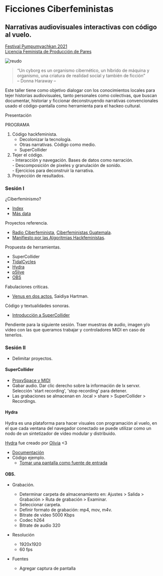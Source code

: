# Ficciones Ciberfeministas
## Narrativas audiovisuales interactivas con código al vuelo.
[Festival Pumpumyachkan 2021](https://asimtria.org/pumpum/?page_id=802)   
[Licencia Feminista de Producción de Pares](https://labekka.red/licencia-f2f/)
  

![reudo](https://media.giphy.com/media/l3E6NUe6XgK41gKMo/giphy.gif)  

>“Un cyborg es un organismo cibernético, un híbrido de máquina y organismo, una criatura de realidad social y también de ficción”  
>– Donna Haraway –


Este taller tiene como objetivo dialogar con los conocimientos locales para tejer historias audiovisuales, tanto personales como colectivas, que buscan documentar, historiar y ficcionar deconstruyendo narrativas convencionales usado el código-pantalla como herramienta para el hackeo cultural.

Presentación

PROGRAMA  
1. Código hackfeminista.   
	- Decolonizar la tecnología.  
	- Otras narrativas. Código como medio.  
	- SuperCollider 
2.   Tejer el código.   
	- Interacción y navegación. Bases de datos como narración.   
	- Descomposición de pixeles y granulación de sonido.   
	- Ejercicios para deconstruir la narrativa.   
3.   Proyección de resultados.  


### Sesión I


¿Ciberfeminismo? 
- [Index](https://cyberfeminismindex.com/)
- [Más data](https://monoskop.org/Cyberfeminism) 

Proyectos referencia.
-  [Radio Ciberfeminista](https://radioslibres.net/ciberfem/#inicio), [Ciberfeministas Guatemala](https://ciberfemgt.org/).
- [Manifiesto por las Algoritmias Hackfeministas](https://donestech.net/noticia/manifiesto-por-algoritmias-hackfeministas).

Propuesta de herramientas.

- SuperCollider
- [TidalCycles](https://tidalcycles.org/Welcome)
- [Hydra](https://hydra.ojack.xyz/) 
- [p5live](https://teddavis.org/p5live/) 
- [OBS](https://obsproject.com/es)

Fabulaciones críticas.
- [Venus en dos actos](https://hemisphericinstitute.org/en/emisferica-91/9-1-essays/venus-en-dos-actos.html), Saidiya Hartman.  


Código y textualidades sonoras. 
- [Introducción a SuperCollider](https://github.com/MarianneTeixido/hackcode2.0/blob/master/sesion01/s01.scd)


Pendiente para la siguiente sesión. Traer muestras de audio, imagen y/o video con las que queramos trabajar y controladores MIDI en caso de tenerlos. 

### Sesión II

- Delimitar proyectos.  

#### SuperCollider  
 
- [ProxySpace y MIDI](https://github.com/MarianneTeixido/hackcode2.0/blob/master/sesion03/s03.scd)
-  Gabar audio. Dar clic derecho sobre la información de lx servxr. Selección 'start recording', 'stop recording' para detener. 
-  Las grabaciones se almacenan en .local > share > SuperCollider > Recordings. 
	
	
#### Hydra

Hydra es una plataforma para hacer visuales con programación al vuelo, en el que cada ventana del navegador conectado se puede utilizar como un nodo de un sintetizador de vídeo modular y distribuido. 

[Hydra](https://hydra.ojack.xyz/?sketch_id=marianne_0) fue creado por [Olivia](https://twitter.com/_ojack_) <3

- [Documentación](https://github.com/ojack/hydra#Getting-Started) 
- Código ejemplo. 
	- [Tomar una pantalla como fuente de entrada](https://gist.github.com/MarianneTeixido/f27d5871a1157244d5f6df572eff3761) 

#### OBS.  

- Grabación. 
	- Determinar carpeta de almacenamiento en: Ajustes > Salida > Grabación > Ruta de grabación > Examinar.  
	- Seleccionar carpeta.
	- Definir formato de grabación: mp4, mov, m4v. 
	- Bitrate de video 5000 Kbps
	- Codec h264
	- Bitrate de audio 320
- Resolución
	- 1920x1920
	- 60 fps
	
- Fuentes 
	- Agregar captura de pantalla
 

